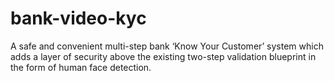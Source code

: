 # bank-video-kyc
A safe and convenient multi-step bank ‘Know Your Customer’ system which adds a layer of security above the existing two-step validation blueprint in the form of human face detection.
